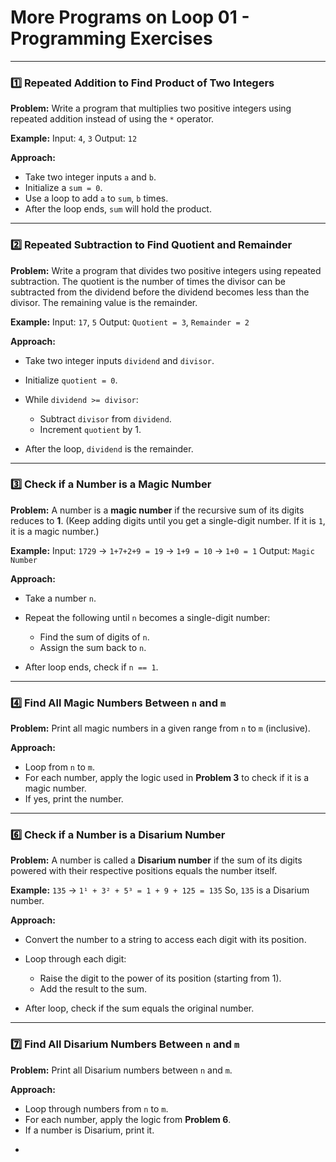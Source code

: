 # **More Programs on Loop 01 - Programming Exercises**

---

### 1️⃣ **Repeated Addition to Find Product of Two Integers**

**Problem:**
Write a program that multiplies two positive integers using repeated addition instead of using the `*` operator.

**Example:**
Input: `4`, `3`
Output: `12`

**Approach:**

* Take two integer inputs `a` and `b`.
* Initialize a `sum = 0`.
* Use a loop to add `a` to `sum`, `b` times.
* After the loop ends, `sum` will hold the product.

---

### 2️⃣ **Repeated Subtraction to Find Quotient and Remainder**

**Problem:**
Write a program that divides two positive integers using repeated subtraction. The quotient is the number of times the divisor can be subtracted from the dividend before the dividend becomes less than the divisor. The remaining value is the remainder.

**Example:**
Input: `17`, `5`
Output: `Quotient = 3`, `Remainder = 2`

**Approach:**

* Take two integer inputs `dividend` and `divisor`.
* Initialize `quotient = 0`.
* While `dividend >= divisor`:

  * Subtract `divisor` from `dividend`.
  * Increment `quotient` by 1.
* After the loop, `dividend` is the remainder.

---

### 3️⃣ **Check if a Number is a Magic Number**

**Problem:**
A number is a **magic number** if the recursive sum of its digits reduces to **1**.
(Keep adding digits until you get a single-digit number. If it is `1`, it is a magic number.)

**Example:**
Input: `1729` → `1+7+2+9 = 19` → `1+9 = 10` → `1+0 = 1`
Output: `Magic Number`

**Approach:**

* Take a number `n`.
* Repeat the following until `n` becomes a single-digit number:

  * Find the sum of digits of `n`.
  * Assign the sum back to `n`.
* After loop ends, check if `n == 1`.

---

### 4️⃣ **Find All Magic Numbers Between `n` and `m`**

**Problem:**
Print all magic numbers in a given range from `n` to `m` (inclusive).

**Approach:**

* Loop from `n` to `m`.
* For each number, apply the logic used in **Problem 3** to check if it is a magic number.
* If yes, print the number.

---

### 6️⃣ **Check if a Number is a Disarium Number**

**Problem:**
A number is called a **Disarium number** if the sum of its digits powered with their respective positions equals the number itself.

**Example:**
`135` → `1¹ + 3² + 5³ = 1 + 9 + 125 = 135`
So, `135` is a Disarium number.

**Approach:**

* Convert the number to a string to access each digit with its position.
* Loop through each digit:

  * Raise the digit to the power of its position (starting from 1).
  * Add the result to the sum.
* After loop, check if the sum equals the original number.

---

### 7️⃣ **Find All Disarium Numbers Between `n` and `m`**

**Problem:**
Print all Disarium numbers between `n` and `m`.

**Approach:**

* Loop through numbers from `n` to `m`.
* For each number, apply the logic from **Problem 6**.
* If a number is Disarium, print it.

-
